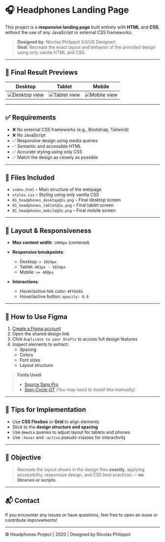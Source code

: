 # 🎧 Headphones Landing Page

This project is a **responsive landing page** built entirely with **HTML** and **CSS**, without the use of any JavaScript or external CSS frameworks.

> **Designed by**: Nicolas Philippot (UI/UX Designer)  
> **Goal**: Recreate the exact layout and behavior of the provided design using only vanilla HTML and CSS.

---

## 📸 Final Result Previews

| Desktop | Tablet | Mobile |
|--------|--------|--------|
| ![Desktop view](./01_headphones_desktop@2x.png) | ![Tablet view](./01_headphones_tablet@2x.png) | ![Mobile view](./01_headphones_mobile@2x.png) |

---

## ✅ Requirements

- ❌ No external CSS frameworks (e.g., Bootstrap, Tailwind)
- ❌ No JavaScript
- ✅ Responsive design using media queries
- ✅ Semantic and accessible HTML
- ✅ Accurate styling using only CSS
- ✅ Match the design as closely as possible

---

## 📁 Files Included

- `index.html` – Main structure of the webpage
- `styles.css` – Styling using only vanilla CSS
- `01_headphones_desktop@2x.png` – Final desktop screen
- `01_headphones_tablet@2x.png` – Final tablet screen
- `01_headphones_mobile@2x.png` – Final mobile screen

---

## 📐 Layout & Responsiveness

- **Max content width**: `1000px` (centered)
- **Responsive breakpoints**:
  - Desktop: `> 1024px`
  - Tablet: `481px - 1024px`
  - Mobile: `<= 480px`

- **Interactions**:
  - Hover/active link color: `#FF6565`
  - Hover/active button: `opacity: 0.9`

---

## 🧠 How to Use Figma

1. [Create a Figma account](https://www.figma.com)
2. Open the shared design link
3. Click `Duplicate to your Drafts` to access full design features
4. Inspect elements to extract:
   - Spacing
   - Colors
   - Font sizes
   - Layout structure

> **Fonts Used**:  
> - [Source Sans Pro](https://fonts.google.com/specimen/Source+Sans+Pro)  
> - [Spin-Cycle-OT](https://www.dafont.com/spin-cycle-ot.font) *(You may need to install this manually)*

---

## 🧪 Tips for Implementation

- Use **CSS Flexbox** or **Grid** to align elements
- Stick to the **design structure and spacing**
- Use `@media` queries to adjust layout for tablets and phones
- Use `:hover` and `:active` pseudo-classes for interactivity

---

## 🎯 Objective

> Recreate the layout shown in the design files **exactly**, applying accessibility, responsive design, and CSS best practices — **no libraries or scripts**.

---

## 📬 Contact

If you encounter any issues or have questions, feel free to open an issue or contribute improvements!

---

© Headphones Project | 2020 | Designed by Nicolas Philippot

